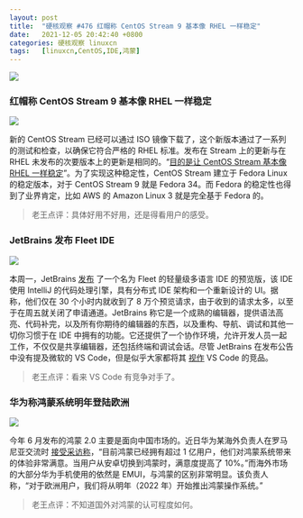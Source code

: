 ```yaml
---
layout: post
title:	"硬核观察 #476 红帽称 CentOS Stream 9 基本像 RHEL 一样稳定"
date:	2021-12-05 20:42:40 +0800 
categories:	硬核观察 linuxcn 
tags:	[linuxcn,CentOS,IDE,鸿蒙]
---
```



![](/Asserts/Images//attachment/album/202112/05/204140xrmdjzrmz6y9d0sg.jpg)


### 红帽称 CentOS Stream 9 基本像 RHEL 一样稳定


![](/Asserts/Images//attachment/album/202112/05/204149mrzz9gccixb1tjgj.jpg)


新的 CentOS Stream 已经可以通过 ISO 镜像下载了，这个新版本通过了一系列的测试和检查，以确保它符合严格的 RHEL 标准。发布在 Stream 上的更新与在 RHEL 未发布的次要版本上的更新是相同的。“[目的是让 CentOS Stream 基本像 RHEL 一样稳定](https://blog.centos.org/2021/12/introducing-centos-stream-9/)”。为了实现这种稳定性，CentOS Stream 建立于 Fedora Linux 的稳定版本，对于 CentOS Stream 9 就是 Fedora 34。而 Fedora 的稳定性也得到了业界肯定，比如 AWS 的 Amazon Linux 3 就是完全基于 Fedora 的。



> 
> 老王点评：具体好用不好用，还是得看用户的感受。
> 
> 
> 


### JetBrains 发布 Fleet IDE


![](/Asserts/Images//attachment/album/202112/05/204212wuarfsukuzuayuaf.png)


本周一，JetBrains [发布](https://www.jetbrains.com/fleet/) 了一个名为 Fleet 的轻量级多语言 IDE 的预览版，该 IDE 使用 IntelliJ 的代码处理引擎，具有分布式 IDE 架构和一个重新设计的 UI。据称，他们仅在 30 个小时内就收到了 8 万个预览请求，由于收到的请求太多，以至于在周五就关闭了申请通道。JetBrains 称它是一个成熟的编辑器，提供语法高亮、代码补完，以及所有你期待的编辑器的东西，以及重构、导航、调试和其他一切你习惯于在 IDE 中拥有的功能。它还提供了一个协作环境，允许开发人员一起工作，不仅仅是共享编辑器，还包括终端和调试会话。尽管 JetBrains 在发布公告中没有提及微软的 VS Code，但是似乎大家都将其 [视作](https://visualstudiomagazine.com/articles/2021/11/30/jetbrains-fleet.aspx) VS Code 的竞品。



> 
> 老王点评：看来 VS Code 有竞争对手了。
> 
> 
> 


### 华为称鸿蒙系统明年登陆欧洲


![](/Asserts/Images//attachment/album/202112/05/204228x5l07l06uy7w67m1.jpg)


今年 6 月发布的鸿蒙 2.0 主要是面向中国市场的。近日华为某海外负责人在罗马尼亚交流时 [接受采访称](https://news.mydrivers.com/1/800/800622.htm)，“目前鸿蒙已经拥有超过 1 亿用户，他们对鸿蒙系统带来的体验非常满意。当用户从安卓切换到鸿蒙时，满意度提高了 10%。”而海外市场的大部分华为手机使用的依然是 EMUI，与鸿蒙的区别非常明显。该负责人称，“对于欧洲用户，我们将从明年（2022 年）开始推出鸿蒙操作系统。”



> 
> 老王点评：不知道国外对鸿蒙的认可程度如何。
> 
> 
>
